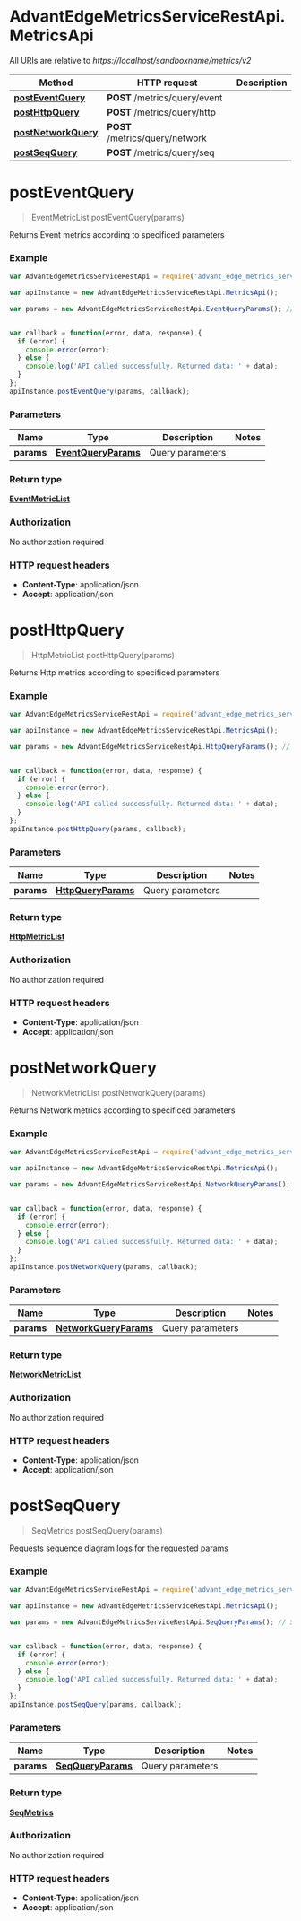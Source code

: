 # AdvantEdgeMetricsServiceRestApi.MetricsApi

All URIs are relative to *https://localhost/sandboxname/metrics/v2*

Method | HTTP request | Description
------------- | ------------- | -------------
[**postEventQuery**](MetricsApi.md#postEventQuery) | **POST** /metrics/query/event | 
[**postHttpQuery**](MetricsApi.md#postHttpQuery) | **POST** /metrics/query/http | 
[**postNetworkQuery**](MetricsApi.md#postNetworkQuery) | **POST** /metrics/query/network | 
[**postSeqQuery**](MetricsApi.md#postSeqQuery) | **POST** /metrics/query/seq | 


<a name="postEventQuery"></a>
# **postEventQuery**
> EventMetricList postEventQuery(params)



Returns Event metrics according to specificed parameters

### Example
```javascript
var AdvantEdgeMetricsServiceRestApi = require('advant_edge_metrics_service_rest_api');

var apiInstance = new AdvantEdgeMetricsServiceRestApi.MetricsApi();

var params = new AdvantEdgeMetricsServiceRestApi.EventQueryParams(); // EventQueryParams | Query parameters


var callback = function(error, data, response) {
  if (error) {
    console.error(error);
  } else {
    console.log('API called successfully. Returned data: ' + data);
  }
};
apiInstance.postEventQuery(params, callback);
```

### Parameters

Name | Type | Description  | Notes
------------- | ------------- | ------------- | -------------
 **params** | [**EventQueryParams**](EventQueryParams.md)| Query parameters | 

### Return type

[**EventMetricList**](EventMetricList.md)

### Authorization

No authorization required

### HTTP request headers

 - **Content-Type**: application/json
 - **Accept**: application/json

<a name="postHttpQuery"></a>
# **postHttpQuery**
> HttpMetricList postHttpQuery(params)



Returns Http metrics according to specificed parameters

### Example
```javascript
var AdvantEdgeMetricsServiceRestApi = require('advant_edge_metrics_service_rest_api');

var apiInstance = new AdvantEdgeMetricsServiceRestApi.MetricsApi();

var params = new AdvantEdgeMetricsServiceRestApi.HttpQueryParams(); // HttpQueryParams | Query parameters


var callback = function(error, data, response) {
  if (error) {
    console.error(error);
  } else {
    console.log('API called successfully. Returned data: ' + data);
  }
};
apiInstance.postHttpQuery(params, callback);
```

### Parameters

Name | Type | Description  | Notes
------------- | ------------- | ------------- | -------------
 **params** | [**HttpQueryParams**](HttpQueryParams.md)| Query parameters | 

### Return type

[**HttpMetricList**](HttpMetricList.md)

### Authorization

No authorization required

### HTTP request headers

 - **Content-Type**: application/json
 - **Accept**: application/json

<a name="postNetworkQuery"></a>
# **postNetworkQuery**
> NetworkMetricList postNetworkQuery(params)



Returns Network metrics according to specificed parameters

### Example
```javascript
var AdvantEdgeMetricsServiceRestApi = require('advant_edge_metrics_service_rest_api');

var apiInstance = new AdvantEdgeMetricsServiceRestApi.MetricsApi();

var params = new AdvantEdgeMetricsServiceRestApi.NetworkQueryParams(); // NetworkQueryParams | Query parameters


var callback = function(error, data, response) {
  if (error) {
    console.error(error);
  } else {
    console.log('API called successfully. Returned data: ' + data);
  }
};
apiInstance.postNetworkQuery(params, callback);
```

### Parameters

Name | Type | Description  | Notes
------------- | ------------- | ------------- | -------------
 **params** | [**NetworkQueryParams**](NetworkQueryParams.md)| Query parameters | 

### Return type

[**NetworkMetricList**](NetworkMetricList.md)

### Authorization

No authorization required

### HTTP request headers

 - **Content-Type**: application/json
 - **Accept**: application/json

<a name="postSeqQuery"></a>
# **postSeqQuery**
> SeqMetrics postSeqQuery(params)



Requests sequence diagram logs for the requested params

### Example
```javascript
var AdvantEdgeMetricsServiceRestApi = require('advant_edge_metrics_service_rest_api');

var apiInstance = new AdvantEdgeMetricsServiceRestApi.MetricsApi();

var params = new AdvantEdgeMetricsServiceRestApi.SeqQueryParams(); // SeqQueryParams | Query parameters


var callback = function(error, data, response) {
  if (error) {
    console.error(error);
  } else {
    console.log('API called successfully. Returned data: ' + data);
  }
};
apiInstance.postSeqQuery(params, callback);
```

### Parameters

Name | Type | Description  | Notes
------------- | ------------- | ------------- | -------------
 **params** | [**SeqQueryParams**](SeqQueryParams.md)| Query parameters | 

### Return type

[**SeqMetrics**](SeqMetrics.md)

### Authorization

No authorization required

### HTTP request headers

 - **Content-Type**: application/json
 - **Accept**: application/json

